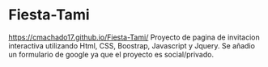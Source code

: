 # Fiesta-Tami
https://cmachado17.github.io/Fiesta-Tami/
Proyecto de pagina de invitacion interactiva utilizando Html, CSS, Boostrap, Javascript y Jquery. Se añadio un formulario de google ya que el proyecto es social/privado.
